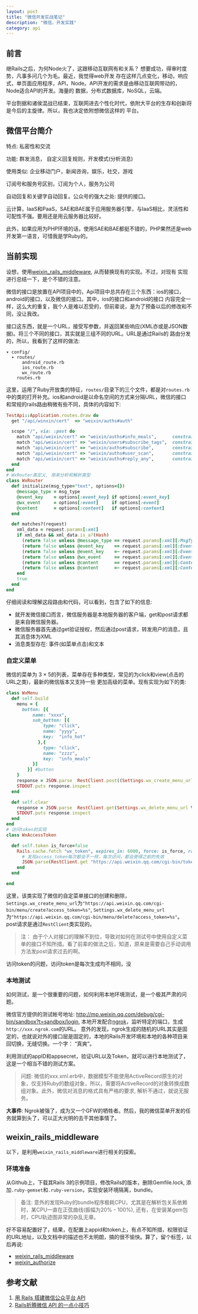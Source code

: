 ```yaml
---
layout: post
title: "微信开发实战笔记"
description: "微信，开发实践"
category: api
---
```


## 前言

继Rails之后，为何Node火了，这跟移动互联网有和关系？ 想要成功，得审时度势，凡事多问几个为毛。最近，我觉得web开发
存在这样几点变化，移动，响应式，单页面应用程序，API，Node。API开发的需求是由移动互联网带动的，Node适合API的开发。海量的
数据，分布式数据库，NoSQL，云端。

平台割据和诸侯混战已结束，互联网进去个性化时代，依附大平台的生存和创新将是今后的主旋律。所以，我也决定依附想微信这样的
平台。

## 微信平台简介

特点: 私密性和交流

功能: 群发消息， 自定义回复规则，开发模式(分析消息)

使用类似: 企业移动门户，新闻咨询，娱乐，社交，游戏

订阅号和服务号区别，订阅为个人，服务为公司

自动回复和关键字自动回复。公众号的强大之处: 提供的接口。

云计算，IaaS和PaaS，SAE和BAE属于应用服务器引擎，与IaaS相比，灵活性和可配性不强。要用还是用云服务器比较好。

此外，如果应用为PHP环境的话，使用SAE和BAE都挺不错的，PHP果然还是web开发第一语言，可惜我是学Ruby的。


## 当前实现

设想，使用[weixin_rails_middleware](https://github.com/lanrion/weixin_rails_middleware), 从而替换现有的实现。不过，对现有
实现进行总结一下，是个不错的注意。

微信的接口是放置在API项目中的，Api项目中总共存在三个东西：ios的接口，android的接口，以及微信的接口。其中，ios的接口和android的接口
内容完全一样，这么大的重复，我个人是难以忍受的，但前辈说，是为了预备以后的修改和不同，没让我改。

接口这东西，就是一个URL，接受写参数，并返回某些响应(XML亦或是JSON数据)。将三个不同的接口，其实就是三组不同的URL。URL是通过Rails的
路由分发的，所以，我看到了这样的做法: 

```
▾ config/
  ▾ routes/
      android_route.rb
      ios_route.rb
      wx_route.rb
    routes.rb
```

这里，运用了Ruby开放类的特征，`routes/`目录下的三个文件，都是对`routes.rb`中的类的打开补充。ios和android是以命名空间的方式来分隔URL，微信的接口
和常规的rails路由稍微有些不同，具体的内容如下: 

```ruby
TestApi::Application.routes.draw do
  get "/api/winxin/cert"  => "weixin/auths#auth"

  scope "/", via: :post do
    match "api/weixin/cert" => "weixin/auths#info_meals",      constraints: WxRouter.new("event", event: "CLICK", event_key: "info_meals")
    match "api/weixin/cert" => "weixin/users#subscribe_tags",  constraints: WxRouter.new("text",  content: /^tag/i)    
    match "api/weixin/cert" => "weixin/auths#subscribe",       constraints: WxRouter.new("event", event: "subscribe")
    match "api/weixin/cert" => "weixin/auths#user_scan",       constraints: WxRouter.new("event", event: "SCAN",  event_key: /\d+/)
    match "api/weixin/cert" => "weixin/auths#reply_any",       constraints: lambda {|r| r.params} # 接受参代码参数
  end
end
# WxRouter类定义, 用来分析和解析类型
class WxRouter
  def initialize(msg_type="text", options={})
    @message_type = msg_type
    @event_key    = options[:event_key] if options[:event_key]
    @wx_event     = options[:event]     if options[:event]
    @content      = options[:content]   if options[:content]
  end

  def matches?(request)
    xml_data = request.params[:xml]
    if xml_data && xml_data.is_a?(Hash)
      (return false unless @message_type == request.params[:xml][:MsgType])  if @message_type
      (return false unless @event_key    == request.params[:xml][:EventKey]) if @event_key && @event_key.is_a?(String)
      (return false unless @event_key    =~ request.params[:xml][:EventKey]) if @event_key && @event_key.is_a?(Regexp)
      (return false unless @wx_event     == request.params[:xml][:Event])    if @wx_event
      (return false unless @content      == request.params[:xml][:Content])  if @content && @content.is_a?(String)
      (return false unless @content      =~ request.params[:xml][:Content])  if @content && @content.is_a?(Regexp)
    end
    true
  end
end
```

仔细阅读和理解这段路由和代码，可以看到，包含了如下的信息: 

* 就开发微信接口而言，微信服务器是本地服务器的客户端，get和post请求都是来自微信服务器。
* 微信服务器首先通过get验证授权，然后通过post请求，转发用户的消息，且其消息体为XML
* 消息类型存在: 事件(如菜单点击)和文本

### 自定义菜单

微信的菜单为 3 × 5的列表，菜单存在多种类型，常见的为click和view(点击的URL之类)，最新的微信版本又支持一些
更加高级的菜单。现有实现为如下的类: 

```ruby
class WxMenu
  def self.build
    menu = {
      button: [{
          name: "xxxx",
          sub_button: [{
              type: "click",
              name: "yyyy",
              key:  "info_hot"
            },{
              type: "click",
              name: "zzzz",
              key:  "info_meals"
          }]
        }] #button
    }
    response = JSON.parse  RestClient.post((Settings.wx_create_menu_url % WxAccessToken.token),  menu.to_json, content_type: "application/json")
    STDOUT.puts response.inspect
  end

  def self.clear
    response = JSON.parse  RestClient.get(Settings.wx_delete_menu_url % WxAccessToken.token)
    STDOUT.puts response.inspect
  end
end
# 访问token的实现
class WxAccessToken

  def self.token is_force=false
    Rails.cache.fetch "wx_token", expires_in: 6000, force: is_force, race_condition_ttl: 10, raw: true do
      # 发现access_token每次都会不一样，每次访问，都会使得之前的失效
      JSON.parse(RestClient.get "https://api.weixin.qq.com/cgi-bin/token?grant_type=client_credential&appid=#{Settings.wx_appid}&secret=#{Settings.wx_secret}")["access_token"]
    end
  end

end
```

这里，该类实现了微信的自定菜单接口的创建和删除，`Settings.wx_create_menu_url`为`"https://api.weixin.qq.com/cgi-bin/menu/create?access_token=%s"`, 
`Settings.wx_delete_menu_url`为`"https://api.weixin.qq.com/cgi-bin/menu/delete?access_token=%s"`。post请求是通过`RestClient`类实现的。

> 注： 由于个人对接口的理解不到位，导致对如何在测试号中使用自定义菜单的接口不知所措。看了前辈的做法之后，知道，原来是需要自己手动调用方法发post请求过去的啊。

访问token的问题，访问token是每次生成均不相同，没

### 本地测试

如何测试，是一个很重要的问题，如何利用本地环境测试，是一个极其严肃的问题。

微信官方提供的测试帐号地址: <http://mp.weixin.qq.com/debug/cgi-bin/sandbox?t=sandbox/login>, 本地开发配合[ngrok](https://ngrok.com/)，监听特定的端口，生成`http://xxx.ngrok.com`的URL。
意外的发现，ngrok生成的随机的URL其实是固定的，也就说对外的接口层是固定的，本地的Rails开发环境和本地的各种项目来回切换，无缝切换。一个字： “真爽”。

利用测试的appID和appsecret，验证URL以及Token，就可以进行本地测试了，这是一个相当不错的测试方案。

> 问题: 微信的xxx.xml.erb中，数据模型不能使用ActiveRecord原生的对象，仅支持Ruby的数组对象，所以，需要将ActiveRecord的对象转换成数组对象。此外，微信对消息的格式具有严格的要求,
> 解析不通过，就说无服务。

**大事件**: Ngrok被强了，成为又一个GFW的牺牲者。然后，我的微信菜单开发的任务就算到头了，可以正大光明的去干其他事情了。

## weixin_rails_middleware

以下，是利用`weixin_rails_middleware`进行相关的探索。

### 环境准备

从Github上，下载其Rails 3的示例项目，修改Rails的版本，删除Gemfile.lock, 添加`.ruby-gemset`和`.ruby-version`，实现安装环境隔离，bundle。

> 备注: 意外的发现Ruby的bundle程序极耗CPU，尤其是在解析包关系依赖时，某CPU一直在正弦曲线(振幅为20% - 100%), 还有，在安装某gem包时，CPU轨迹图非常的杂乱无章。

好不容易配置好了，结果，在配置上appid和token上，有点不知所措，权限验证的URL地址，以及文档中的描述也不太明朗，搞的很不愉快。算了，留个标签，以后再说:

* [weixin_rails_middleware](https://github.com/lanrion/weixin_rails_middleware)
* [weixin_authorize](https://github.com/lanrion/weixin_authorize)


## 参考文献

1. [用 Rails 搭建微信公众平台 API](http://chaoskeh.com/blog/create-weixin-api-by-rails.html)
1. [Rails折腾微信 API 的一点小技巧](https://ruby-china.org/topics/8988)
